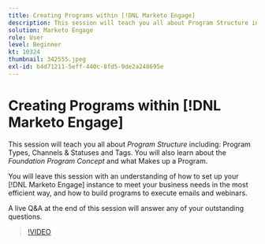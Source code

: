 ```yaml
---
title: Creating Programs within [!DNL Marketo Engage]
description: This session will teach you all about Program Structure including Program Types, Channels & Statuses and Tags.
solution: Marketo Engage
role: User
level: Beginner
kt: 10324
thumbnail: 342555.jpeg
exl-id: b4d71211-5eff-440c-8fd5-9de2a248695e
---
```

# Creating Programs within [!DNL Marketo Engage]

This session will teach you all about *Program Structure* including: Program Types, Channels & Statuses and Tags. You will also learn about the *Foundation Program Concept* and what Makes up a Program.

You will leave this session with an understanding of how to set up your [!DNL Marketo Engage] instance to meet your business needs in the most efficient way, and how to build programs to execute emails and webinars.

A live Q&A at the end of this session will answer any of your outstanding questions.

>[!VIDEO](https://video.tv.adobe.com/v/342555/?quality=12&learn=on)
